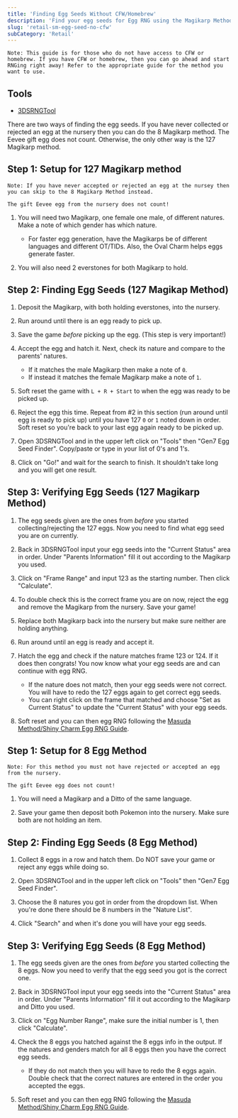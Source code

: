 ```yaml
---
title: 'Finding Egg Seeds Without CFW/Homebrew'
description: 'Find your egg seeds for Egg RNG using the Magikarp Method'
slug: 'retail-sm-egg-seed-no-cfw'
subCategory: 'Retail'
---
```


```
Note: This guide is for those who do not have access to CFW or homebrew. If you have CFW or homebrew, then you can go ahead and start RNGing right away! Refer to the appropriate guide for the method you want to use.
```

## Tools

- [3DSRNGTool](https://github.com/wwwwwwzx/3DSRNGTool/releases)

There are two ways of finding the egg seeds. If you have never collected or rejected an egg at the nursery then you can do the 8 Magikarp method. The Eevee gift egg does not count. Otherwise, the only other way is the 127 Magikarp method.

## Step 1: Setup for 127 Magikarp method

```
Note: If you have never accepted or rejected an egg at the nursey then you can skip to the 8 Magikarp Method instead.

The gift Eevee egg from the nursery does not count!
```

1. You will need two Magikarp, one female one male, of different natures. Make a note of which gender has which nature.

   - For faster egg generation, have the Magikarps be of different languages and different OT/TIDs. Also, the Oval Charm helps eggs generate faster.

2. You will also need 2 everstones for both Magikarp to hold.

## Step 2: Finding Egg Seeds (127 Magikap Method)

1. Deposit the Magikarp, with both holding everstones, into the nursery.

2. Run around until there is an egg ready to pick up.

3. Save the game _before_ picking up the egg. (This step is very important!)

4. Accept the egg and hatch it. Next, check its nature and compare to the parents' natures.

   - If it matches the male Magikarp then make a note of `0`.
   - If instead it matches the female Magikarp make a note of `1`.

5. Soft reset the game with `L + R + Start` to when the egg was ready to be picked up.

6. Reject the egg this time. Repeat from #2 in this section (run around until egg is ready to pick up) until you have 127 `0` or `1` noted down in order. Soft reset so you're back to your last egg again ready to be picked up.

7. Open 3DSRNGTool and in the upper left click on "Tools" then "Gen7 Egg Seed Finder". Copy/paste or type in your list of 0's and 1's.

8. Click on "Go!" and wait for the search to finish. It shouldn't take long and you will get one result.

## Step 3: Verifying Egg Seeds (127 Magikarp Method)

1. The egg seeds given are the ones from _before_ you started collecting/rejecting the 127 eggs. Now you need to find what egg seed you are on currently.

2. Back in 3DSRNGTool input your egg seeds into the "Current Status" area in order. Under "Parents Information" fill it out according to the Magikarp you used.

3. Click on "Frame Range" and input 123 as the starting number. Then click "Calculate".

4. To double check this is the correct frame you are on now, reject the egg and remove the Magikarp from the nursery. Save your game!

5. Replace both Magikarp back into the nursery but make sure neither are holding anything.

6. Run around until an egg is ready and accept it.

7. Hatch the egg and check if the nature matches frame 123 or 124. If it does then congrats! You now know what your egg seeds are and can continue with egg RNG.

   - If the nature does not match, then your egg seeds were not correct. You will have to redo the 127 eggs again to get correct egg seeds.
   - You can right click on the frame that matched and choose "Set as Current Status" to update the "Current Status" with your egg seeds.

8. Soft reset and you can then egg RNG following the [Masuda Method/Shiny Charm Egg RNG Guide](https://www.pokemonrng.com/retail-sm-egg-mmsc).

## Step 1: Setup for 8 Egg Method

```
Note: For this method you must not have rejected or accepted an egg from the nursery.

The gift Eevee egg does not count!
```

1. You will need a Magikarp and a Ditto of the same language.

2. Save your game then deposit both Pokemon into the nursery. Make sure both are not holding an item.

## Step 2: Finding Egg Seeds (8 Egg Method)

1. Collect 8 eggs in a row and hatch them. Do NOT save your game or reject any eggs while doing so.

2. Open 3DSRNGTool and in the upper left click on "Tools" then "Gen7 Egg Seed Finder".

3. Choose the 8 natures you got in order from the dropdown list. When you're done there should be 8 numbers in the "Nature List".

4. Click "Search" and when it's done you will have your egg seeds.

## Step 3: Verifying Egg Seeds (8 Egg Method)

1. The egg seeds given are the ones from _before_ you started collecting the 8 eggs. Now you need to verify that the egg seed you got is the correct one.

2. Back in 3DSRNGTool input your egg seeds into the "Current Status" area in order. Under "Parents Information" fill it out according to the Magikarp and Ditto you used.

3. Click on "Egg Number Range", make sure the initial number is 1, then click "Calculate".

4. Check the 8 eggs you hatched against the 8 eggs info in the output. If the natures and genders match for all 8 eggs then you have the correct egg seeds.

   - If they do not match then you will have to redo the 8 eggs again. Double check that the correct natures are entered in the order you accepted the eggs.

5. Soft reset and you can then egg RNG following the [Masuda Method/Shiny Charm Egg RNG Guide](https://www.pokemonrng.com/retail-sm-egg-mmsc).
